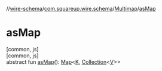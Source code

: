 //[wire-schema](../../../index.md)/[com.squareup.wire.schema](../index.md)/[Multimap](index.md)/[asMap](as-map.md)

# asMap

[common, js]\
[common, js]\
abstract fun [asMap](as-map.md)(): [Map](https://kotlinlang.org/api/latest/jvm/stdlib/kotlin.collections/-map/index.html)&lt;[K](index.md), [Collection](https://kotlinlang.org/api/latest/jvm/stdlib/kotlin.collections/-collection/index.html)&lt;[V](index.md)&gt;&gt;
